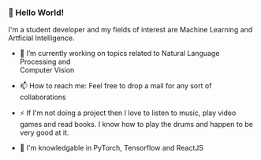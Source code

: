 ### 👋 Hello World!

I'm a student developer and my fields of interest are Machine Learning and Artficial Intelligence.

- 🔭 I’m currently working on topics related to Natural Language Processing and <br/> Computer Vision

- 📫 How to reach me: Feel free to drop a mail for any sort of collaborations

- ⚡ If I'm not doing a project then I love to listen to music, play video games and read books. I know how to play the drums and happen to be very good at it.

- 💬 I'm knowledgable in PyTorch, Tensorflow and ReactJS 

<!--
**arijitgupta42/arijitgupta42** is a ✨ _special_ ✨ repository because its `README.md` (this file) appears on your GitHub profile.

Here are some ideas to get you started:

- 🔭 I’m currently working on ...
- 🌱 I’m currently learning ...
- 👯 I’m looking to collaborate on ...
- 🤔 I’m looking for help with ...
- 💬 Ask me about ...
- 📫 How to reach me: ...
- 😄 Pronouns: ...
- ⚡ Fun fact: ...
-->
